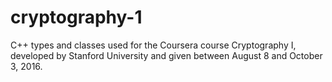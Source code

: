 # cryptography-1
C++ types and classes used for the Coursera course Cryptography I, developed by Stanford University and given between August 8 and October 3, 2016.
